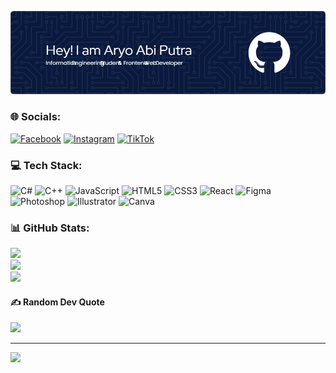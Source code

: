 ![Aryo Abi Putra](img/gambar.png)


### 🌐 Socials:
[![Facebook](https://img.shields.io/badge/Facebook-%231877F2.svg?logo=Facebook&logoColor=white)](https://facebook.com/aryoabiputra) [![Instagram](https://img.shields.io/badge/Instagram-%23E4405F.svg?logo=Instagram&logoColor=white)](https://instagram.com/aryoabiputra) [![TikTok](https://img.shields.io/badge/TikTok-%23000000.svg?logo=TikTok&logoColor=white)](https://tiktok.com/@aryoabiputra)


### 💻 Tech Stack:
<p align="left">
  <img src="https://cdn.jsdelivr.net/gh/devicons/devicon/icons/csharp/csharp-original.svg" alt="C#" width="40" height="40"/>
  <img src="https://cdn.jsdelivr.net/gh/devicons/devicon/icons/cplusplus/cplusplus-original.svg" alt="C++" width="40" height="40"/>
  <img src="https://cdn.jsdelivr.net/gh/devicons/devicon/icons/javascript/javascript-original.svg" alt="JavaScript" width="40" height="40"/>
  <img src="https://cdn.jsdelivr.net/gh/devicons/devicon/icons/html5/html5-original.svg" alt="HTML5" width="40" height="40"/>
  <img src="https://cdn.jsdelivr.net/gh/devicons/devicon/icons/css3/css3-original.svg" alt="CSS3" width="40" height="40"/>
  <img src="https://cdn.jsdelivr.net/gh/devicons/devicon/icons/react/react-original.svg" alt="React" width="40" height="40"/>
  <img src="https://cdn.jsdelivr.net/gh/devicons/devicon/icons/figma/figma-original.svg" alt="Figma" width="40" height="40"/>
  <img src="https://cdn.jsdelivr.net/gh/devicons/devicon/icons/photoshop/photoshop-plain.svg" alt="Photoshop" width="40" height="40"/>
  <img src="https://cdn.jsdelivr.net/gh/devicons/devicon/icons/illustrator/illustrator-plain.svg" alt="Illustrator" width="40" height="40"/>
  <img src="https://cdn.jsdelivr.net/gh/devicons/devicon/icons/canva/canva-original.svg" alt="Canva" width="40" height="40"/>
</p>

### 📊 GitHub Stats:
![](https://github-readme-stats.vercel.app/api?username=aryoabiputra&theme=cobalt&hide_border=false&include_all_commits=false&count_private=false)<br/>
![](https://nirzak-streak-stats.vercel.app/?user=aryoabiputra&theme=cobalt&hide_border=false)<br/>
![](https://github-readme-stats.vercel.app/api/top-langs/?username=aryoabiputra&theme=cobalt&hide_border=false&include_all_commits=false&count_private=false&layout=compact)

#### ✍️ Random Dev Quote
![](https://quotes-github-readme.vercel.app/api?type=horizontal&theme=radical)


---
[![](https://visitcount.itsvg.in/api?id=aryoabiputra&icon=0&color=0)](https://visitcount.itsvg.in)

<!-- Proudly created with GPRM ( https://gprm.itsvg.in ) -->
